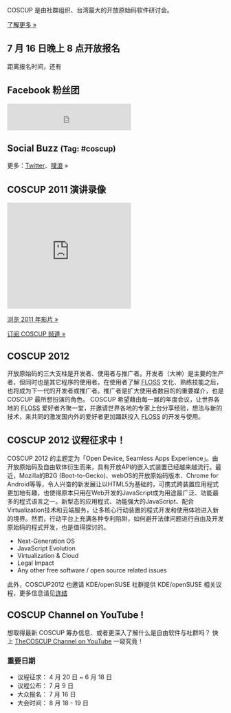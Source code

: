 <div id="sidebar2" class="hideInMobile">
  <div class="intro">
    <p>COSCUP 是由社群组织、台湾最大的开放原始码软件研讨会。</p>
    <p class="more"><a href="about/">了解更多 »</a></p>
  </div>
  <h2 class="hideInMobile">7 月 16 日晚上 8 点开放报名</h2>
  <p id="countdown" class="hideInMobile">距离报名时间，还有<span id="countdown-time"></span></p>
  <div>
    <h2>Facebook 粉丝团</h2>
    <iframe src="https://www.facebook.com/plugins/likebox.php?href=https%3A%2F%2Fwww.facebook.com%2Fcoscup&amp;width=288&amp;colorscheme=light&amp;show_faces=false&amp;stream=false&amp;header=true&amp;height=62" scrolling="no" frameborder="0" style="border:none; overflow:hidden; width:288px; height:62px; background-color: #fff"></iframe>
  </div>
  <div id="ipv6block">
  </div>
  <h2>Social Buzz <small>(Tag: #coscup)</small></h2>
  <div class="socialbuzz"></div>
  <p class="more">更多：<a href="https://search.twitter.com/search?q=coscup+OR+from%3Acoscup">Twitter</a>、<a href="http://www.plurk.com/psearch#q=COSCUP">噗浪</a> »</p>
	<h2>COSCUP 2011 演讲录像</h2>
	<iframe class="video" title="YouTube video player" width="288" height="246" style="width: 288px; height: 246px" src="http://www.youtube.com/embed/dZs-OLcDfSs?playlist=IRCGdKukc38" frameborder="0"  allowfullscreen="allowfullscreen"></iframe>
	<p class="more"><a href="http://www.youtube.com/playlist?list=PL1E00EBFE2E5E040F">浏览 2011 年影片 »</a></p>
	<p class="more"><a href="http://www.youtube.com/user/thecoscup">订阅 COSCUP 频道 »</a></p>
  <!-- <h2>COSCUP 2011 精选照片集</h2>
  <div class="images"></div>
  <p class="more"><a href="http://www.flickr.com/photos/coscup/collections/72157627346455829/">浏览全部 »</a></p> -->
</div>

## COSCUP 2012

开放原始码的三大支柱是开发者、使用者与推广者。开发者（大神）是主要的生产者，但同时也是其它程序的使用者。在使用者了解 <abbr title="自由与开放原始码软件">FLOSS</abbr> 文化、熟练技能之后，也将成为下一代的开发者或推广者。推广者是扩大使用者数目的的重要媒介，也是 COSCUP 最所想扮演的角色。 COSCUP 希望藉由每一届的年度会议，让世界各地的 <abbr title="自由与开放原始码软件">FLOSS</abbr> 爱好者齐聚一堂，并邀请世界各地的专家上台分享经验，想法与新的技术，来共同的激发国内外的爱好者更加踊跃投入 <abbr title="自由与开放原始码软件">FLOSS</abbr> 的开发与使用。

## COSCUP 2012 议程征求中！

COSCUP 2012 的主题定为「Open Device, Seamless Apps Experience」。由开放原始码及自由软体衍生而来，具有开放API的嵌入式装置已经越来越流行。最近，Mozilla的B2G (Boot-to-Gecko)、webOS的开放原始码版本、Chrome for Android等等，令人兴奋的新发展让以HTML5为基础的，可携式跨装置应用程式更加地有趣，也使得原本只用在Web开发的JavaScript成为用途最广泛、功能最多的程式语言之一。新型态的应用程式、功能强大的JavaScript、配合Virtualization技术和云端服务，让多核心行动装置的程式开发和使用体验进入新的境界。然而，行动平台上充满各种专利陷阱，如何避开法律问题进行自由及开发原始码的程式开发，也是值得探讨的。
<br>
<ul>
    <li>Next-Generation OS</li>
    <li>JavaScript Evolution</li>
    <li>Virtualization & Cloud</li>
    <li>Legal Impact</li>
    <li>Any other free software / open source related issues</li>
</ul>

此外，COSCUP2012 也邀请 KDE/openSUSE 社群提供 KDE/openSUSE 相关议程，更多信息请见<a href="http://news.opensuse.org/2012/04/03/the-kde-and-opensuse-communities-welcome-you-to-coscup-2012/">连结</a>

## COSCUP Channel on YouTube !

想取得最新 COSCUP 筹办信息、或者更深入了解什么是自由软件与社群吗？ 快上 [TheCOSCUP Channel on YouTube](http://www.youtube.com/user/thecoscup) 一窥究竟！

### 重要日期

* 议程征求： 4 月 20 日 ~ 6 月 18 日
* 议程公布： 7 月 9 日
* 大众报名： 7 月 16 日
* 大会时间： 8 月 18 - 19 日
